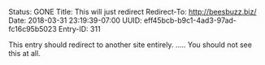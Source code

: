 Status: GONE
Title: This will just redirect
Redirect-To: http://beesbuzz.biz/
Date: 2018-03-31 23:19:39-07:00
UUID: eff45bcb-b9c1-4ad3-97ad-fc16c95b5023
Entry-ID: 311

This entry should redirect to another site entirely.
.....
You should not see this at all.
